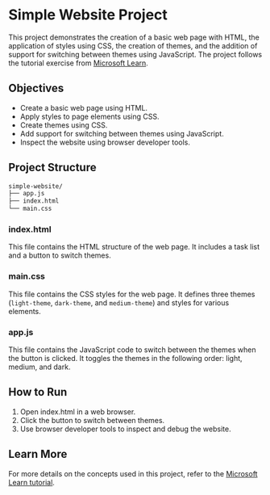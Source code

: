 # Simple Website Project

This project demonstrates the creation of a basic web page with HTML, the application of styles using CSS, the creation of themes, and the addition of support for switching between themes using JavaScript. The project follows the tutorial exercise from [Microsoft Learn](https://learn.microsoft.com/en-us/training/modules/get-started-with-web-development/).

## Objectives

- Create a basic web page using HTML.
- Apply styles to page elements using CSS.
- Create themes using CSS.
- Add support for switching between themes using JavaScript.
- Inspect the website using browser developer tools.

## Project Structure

```bash
simple-website/
├── app.js
├── index.html
└── main.css
```

### index.html

This file contains the HTML structure of the web page. It includes a task list and a button to switch themes.

### main.css

This file contains the CSS styles for the web page. It defines three themes (`light-theme`, `dark-theme`, and `medium-theme`) and styles for various elements.

### app.js

This file contains the JavaScript code to switch between the themes when the button is clicked. It toggles the themes in the following order: light, medium, and dark.

## How to Run

1. Open index.html in a web browser.
2. Click the button to switch between themes.
3. Use browser developer tools to inspect and debug the website.

## Learn More

For more details on the concepts used in this project, refer to the [Microsoft Learn tutorial](https://learn.microsoft.com/en-us/training/modules/get-started-with-web-development/).
